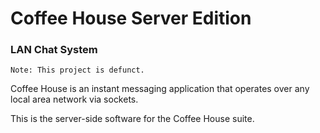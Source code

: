# Coffee House Server Edition
### LAN Chat System

```
Note: This project is defunct.
```

Coffee House is an instant messaging application that operates over any local area network 
via sockets.

This is the server-side software for the Coffee House suite.
